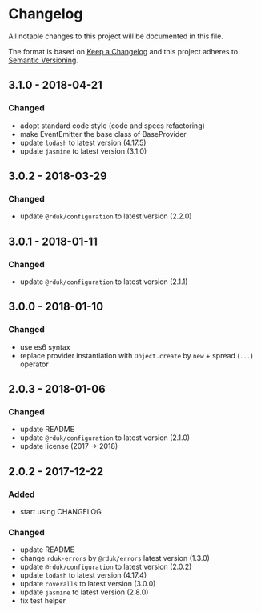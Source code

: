 # Changelog
All notable changes to this project will be documented in this file.

The format is based on [Keep a Changelog](http://keepachangelog.com/en/1.0.0/)
and this project adheres to [Semantic Versioning](http://semver.org/spec/v2.0.0.html).

## 3.1.0 - 2018-04-21
### Changed
- adopt standard code style (code and specs refactoring)
- make EventEmitter the base class of BaseProvider
- update `lodash` to latest version (4.17.5)
- update `jasmine` to latest version (3.1.0)

## 3.0.2 - 2018-03-29
### Changed
- update `@rduk/configuration` to latest version (2.2.0)

## 3.0.1 - 2018-01-11
### Changed
- update `@rduk/configuration` to latest version (2.1.1)

## 3.0.0 - 2018-01-10
### Changed
- use es6 syntax
- replace provider instantiation with `Object.create` by `new` + spread (`...`) operator

## 2.0.3 - 2018-01-06
### Changed
- update README
- update `@rduk/configuration` to latest version (2.1.0)
- update license (2017 -> 2018)

## 2.0.2 - 2017-12-22
### Added
- start using CHANGELOG
### Changed
- update README
- change `rduk-errors` by `@rduk/errors` latest version (1.3.0)
- update `@rduk/configuration` to latest version (2.0.2)
- update `lodash` to latest version (4.17.4)
- update `coveralls` to latest version (3.0.0)
- update `jasmine` to latest version (2.8.0)
- fix test helper
